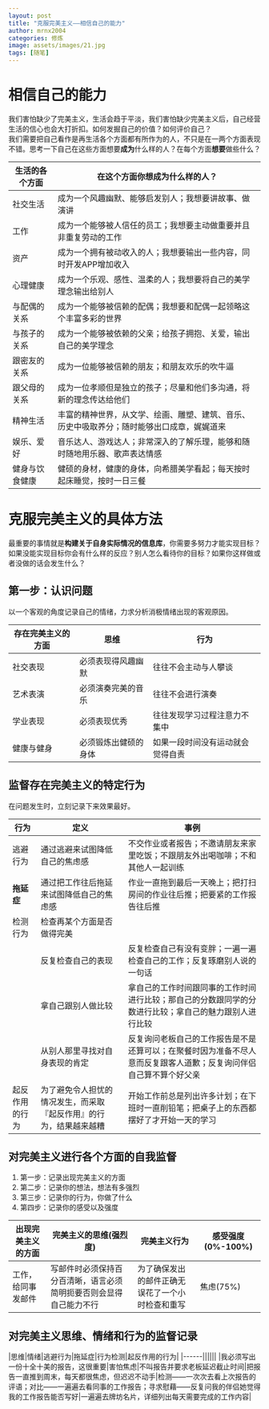 ```yaml
---
layout: post
title: "克服完美主义——相信自己的能力"
author: mrnx2004
categories: 修炼
image: assets/images/21.jpg
tags: [随笔]
---
```


# 相信自己的能力
我们害怕缺少了完美主义，生活会趋于平淡，我们害怕缺少完美主义后，自己经营生活的信心也会大打折扣。如何发掘自己的价值？如何评价自己？  
我们需要把自己看作是再生活各个方面都有所作为的人，不只是在一两个方面表现不错。思考一下自己在这些方面想要**成为**什么样的人？在每个方面**想要**做些什么？

|生活的各个方面|在这个方面你想成为什么样的人？|
|------|------|
|社交生活|成为一个风趣幽默、能够启发别人；我想要讲故事、做演讲|
|工作|成为一个能够被人信任的员工；我想要主动做重要并且非重复劳动的工作|
|资产|成为一个拥有被动收入的人；我想要输出一些内容，同时开发APP增加收入|
|心理健康|成为一个乐观、感性、温柔的人；我想要将自己的美学理念输出给别人|
|与配偶的关系|成为一个能够被信赖的配偶；我想要和配偶一起领略这个丰富多彩的世界|
|与孩子的关系|成为一个能够被依赖的父亲；给孩子拥抱、关爱，输出自己的美学理念|
|跟密友的关系|成为一位能够被信赖的朋友；和朋友欢乐的吹牛逼|
|跟父母的关系|成为一位孝顺但是独立的孩子；尽量和他们多沟通，将新的理念传达给他们|
|精神生活|丰富的精神世界，从文学、绘画、雕塑、建筑、音乐、历史中吸取养分；随时能够出口成章，娓娓道来|
|娱乐、爱好|音乐达人、游戏达人；非常深入的了解乐理，能够和随时随地用乐器、歌声表达情感|
|健身与饮食健康|健硕的身材，健康的身体，向希腊美学看起；每天按时起床睡觉，按时一日三餐|

# 克服完美主义的具体方法
最重要的事情就是**构建关于自身实际情况的信息库**，你需要多努力才能实现目标？如果没能实现目标你会有什么样的反应？别人怎么看待你的目标？如果你这样做或者没做的话会发生什么？

## 第一步：认识问题
以一个客观的角度记录自己的情绪，力求分析消极情绪出现的客观原因。

|存在完美主义的方面|思维|行为|
|------|------|------|
|社交表现|必须表现得风趣幽默|往往不会主动与人攀谈|
|艺术表演|必须演奏完美的音乐|往往不会进行演奏|
|学业表现|必须表现优秀|往往发现学习过程注意力不集中|
|健康与健身|必须锻炼出健硕的身体|如果一段时间没有运动就会觉得自责|

## 监督存在完美主义的特定行为
在问题发生时，立刻记录下来效果最好。

 |行为|定义|事例|
 |------|------|------|
 |逃避行为|通过逃避来试图降低自己的焦虑感|不交作业或者报告；不邀请朋友来家里吃饭；不跟朋友外出喝咖啡；不和其他人一起训练|
 | **拖延症** |通过把工作往后拖延来试图降低自己的焦虑感|作业一直拖到最后一天晚上；把打扫房间的作业往后推；把要紧的工作报告往后推|
 |检测行为|检查再某个方面是否做得完美||
 ||反复检查自己的表现|反复检查自己有没有变胖；一遍一遍检查自己的工作；反复琢磨别人说的一句话|
 ||拿自己跟别人做比较|拿自己的工作时间跟同事的工作时间进行比较；那自己的分数跟同学的分数进行比较；拿自己的魅力跟别人进行比较|
 ||从别人那里寻找对自身表现的肯定|反复询问老板自己的工作报告是不是还算可以；在聚餐时因为准备不尽人意而反复跟客人道歉；反复询问伴侣自己算不算个好父亲|
 |起反作用的行为|为了避免令人担忧的情况发生，而采取『起反作用』的行为，结果越来越糟|开始工作前总是列出许多计划；在下班时一直削铅笔；把桌子上的东西都摆好了才开始一天的学习|

## 对完美主义进行各个方面的自我监督
1. 第一步：记录出现完美主义的方面
2. 第二步：记录你的想法，想法有多强烈
3. 第三步：记录你的行为，你做了什么
4. 第四步：记录你的感受以及强度

|出现完美主义的方面|完美主义的思维(强烈度)|完美主义行为|感受强度(0%-100%)|
|------|------|------|------|
|工作，给同事发邮件|写邮件时必须保持百分百清晰，语言必须简明扼要否则会显得自己能力不行|为了确保发出的邮件正确无误花了一个小时检查和重写|焦虑(75%)|

## 对完美主义思维、情绪和行为的监督记录
|思维|情绪|逃避行为|拖延症|行为检测|起反作用的行为|
|------||||||
|我必须写出一份十全十美的报告，这很重要|害怕焦虑|不叫报告并要求老板延迟截止时间|把报告一直推到周末，每天都很焦虑，但迟迟不动手|检测——一次次去看上次报告的评语；对比——一遍遍去看同事的工作报告；寻求慰藉——反复问我的伴侣她觉得我的工作报告能否写好|一遍遍去牌坊名片，详细列出每天需要完成的工作内容|
